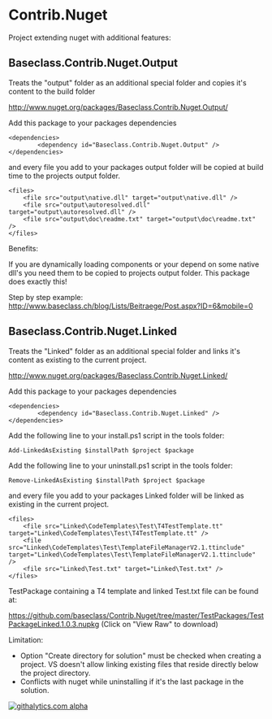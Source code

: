 Contrib.Nuget
=============

Project extending nuget with additional features:

## Baseclass.Contrib.Nuget.Output

Treats the "output" folder as an additional special folder and copies it's content to the build folder

http://www.nuget.org/packages/Baseclass.Contrib.Nuget.Output/

Add this package to your packages dependencies

	<dependencies>
            <dependency id="Baseclass.Contrib.Nuget.Output" />
	</dependencies>

and every file you add to your packages output folder will be copied at build time to the projects output folder.

	<files>
        <file src="output\native.dll" target="output\native.dll" />
		<file src="output\autoresolved.dll" target="output\autoresolved.dll" />
		<file src="output\doc\readme.txt" target="output\doc\readme.txt" />
    </files>

Benefits:

If you are dynamically loading components or your depend on some native dll's you need them to be copied to projects output folder. This package does exactly this!
	
Step by step example: http://www.baseclass.ch/blog/Lists/Beitraege/Post.aspx?ID=6&mobile=0

## Baseclass.Contrib.Nuget.Linked

Treats the "Linked" folder as an additional special folder and links it's content as existing to the current project.

http://www.nuget.org/packages/Baseclass.Contrib.Nuget.Linked/

Add this package to your packages dependencies

	<dependencies>
            <dependency id="Baseclass.Contrib.Nuget.Linked" />
	</dependencies>
	
Add the following line to your install.ps1 script in the tools folder:

	Add-LinkedAsExisting $installPath $project $package

Add the following line to your uninstall.ps1 script in the tools folder:

	Remove-LinkedAsExisting $installPath $project $package

and every file you add to your packages Linked folder will be linked as existing in the current project.

	<files>
        <file src="Linked\CodeTemplates\Test\T4TestTemplate.tt" target="Linked\CodeTemplates\Test\T4TestTemplate.tt" />
        <file src="Linked\CodeTemplates\Test\TemplateFileManagerV2.1.ttinclude" target="Linked\CodeTemplates\Test\TemplateFileManagerV2.1.ttinclude" />
        <file src="Linked\Test.txt" target="Linked\Test.txt" />
    </files>
	
TestPackage containing a T4 template and linked Test.txt file can be found at: 

https://github.com/baseclass/Contrib.Nuget/tree/master/TestPackages/TestPackageLinked.1.0.3.nupkg (Click on "View Raw" to download)

Limitation: 
- Option "Create directory for solution" must be checked when creating a project. VS doesn't allow linking existing files that reside directly below the project directory.
- Conflicts with nuget while uninstalling if it's the last package in the solution.
	
[![githalytics.com alpha](https://cruel-carlota.pagodabox.com/370ef518807434c0104ca3fc9f509904 "githalytics.com")](http://githalytics.com/baseclass/Contrib.Nuget)
